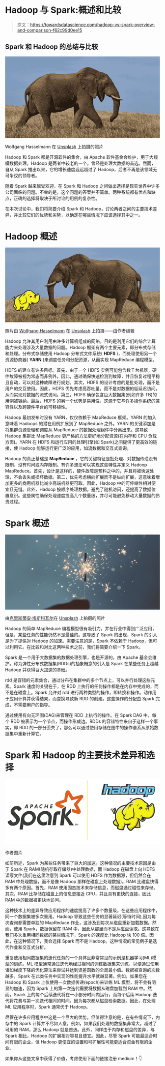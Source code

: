 # Hadoop 与 Spark:概述和比较

> 原文：<https://towardsdatascience.com/hadoop-vs-spark-overview-and-comparison-f62c99d0ee15>

## Spark 和 Hadoop 的总结与比较

![](img/866b68441d25fbf426d92ff54df6febc.png)

Wolfgang Hasselmann 在 [Unsplash](https://unsplash.com/s/photos/elephant?utm_source=unsplash&utm_medium=referral&utm_content=creditCopyText) 上拍摄的照片

Hadoop 和 Spark 都是开源软件的集合，由 Apache 软件基金会维护，用于大规模数据处理。Hadoop 是两者中较老的一个，曾经是处理大数据的首选。然而，自从 Spark 推出以来，它的增长速度远远超过了 Hadoop，后者不再是该领域无可争议的领导者。

随着 Spark 越来越受欢迎，在 Spark 和 Hadoop 之间做出选择是现实世界中许多公司面临的问题。不幸的是，这个问题的答案并不简单。两种系统都有优点和缺点，正确的选择将取决于所讨论的用例的复杂性。

在本次讨论中，我们将简要介绍 Spark 和 Hadoop，讨论两者之间的主要技术差异，并比较它们的优势和劣势，以确定在哪些情况下应该选择其中之一。

# Hadoop 概述

![](img/4bea491ab403af14f4e43434cc64f899.png)

照片由 [Wolfgang Hasselmann](https://unsplash.com/@wolfgang_hasselmann?utm_source=unsplash&utm_medium=referral&utm_content=creditCopyText) 在 [Unsplash](https://unsplash.com/s/photos/elephant?utm_source=unsplash&utm_medium=referral&utm_content=creditCopyText) 上拍摄——由作者编辑

Hadoop 允许其用户利用由许多计算机组成的网络，目的是利用它们的综合计算能力来处理涉及大量数据的问题。Hadoop 框架有两个主要元素，即分布式存储和处理。分布式存储使用 Hadoop 分布式文件系统( **HDFS** )，而处理使用另一个资源协商器( **YARN** )来调度任务和分配资源，从而实现 MapReduce 编程模型。

HDFS 的建立有许多目标。首先，由于一个 HDFS 实例可能包含数千台机器，硬件故障被视为常态而非例外。因此，通过确保快速检测到故障，并且恢复过程平稳且自动，可以对这种故障进行规划。其次，HDFS 的设计考虑的是批处理，而不是用户的交互使用。因此，HDFS 优先考虑高吞吐量，而不是对数据的低延迟访问，从而实现对数据的流式访问。第三，HDFS 确保包含巨大数据集(例如许多 TB)的用例被容纳。最后，HDFS 的另一个优势是易用性，这源于它与许多操作系统的兼容性以及跨硬件平台的可移植性。

Hadoop 最初发布时没有 YARN，仅仅依赖于 MapReduce 框架。YARN 的加入意味着 Hadoops 的潜在用例扩展到了 MapReduce 之外。YARN 的关键添加是将集群资源管理和调度从 MapReduce 的数据处理组件中分离出来。这导致 Hadoop 集群比 MapReduce 更严格的方法更好地分配资源(在内存和 CPU 负载方面)。YARN 在 HDFS 和运行应用的处理引擎(如 Spark)之间提供了更高效的链接，使 Hadoop 能够运行更广泛的应用，如流数据和交互式查询。

Hadoop 的真正基础是 **MapReduce** ，它的关键特征是批处理、对数据传递没有限制、没有时间或内存限制。有许多想法可以实现这些特性并定义 Hadoop MapReduce。首先，设计是这样的，硬件故障是预料之中的，并且将被快速处理，不会丢失或损坏数据。第二，优先考虑横向扩展而不是纵向扩展，这意味着增加更多的商用机器比减少高端机器更可取。因此，Hadoop 中的可伸缩性相对便宜且无缝。此外，Hadoop 按顺序处理数据，避免了随机访问，还提高了数据位置意识。这些属性确保处理速度提高几个数量级，并尽可能避免移动大量数据的昂贵过程。

# Spark 概述

![](img/e0c7985963e1816d6273f224f180e023.png)

由[克里斯蒂安·埃斯科瓦尔](https://unsplash.com/@cristian1?utm_source=unsplash&utm_medium=referral&utm_content=creditCopyText)在 [Unsplash](https://unsplash.com/s/photos/sparks?utm_source=unsplash&utm_medium=referral&utm_content=creditCopyText) 上拍摄的照片

Hadoop 的简单 MapReduce 编程模型很有吸引力，并在行业中得到广泛应用，但是，某些任务的性能仍然不是最佳的。这导致了 Spark 的出现，Spark 的引入是为了提供对 Hadoop 的加速。需要注意的是，Spark 不依赖于 Hadoop，但可以利用它。在比较和对比这两种技术之前，我们将简要介绍一下 Spark。

Spark 是一个用于大数据集的数据处理引擎，也是开源的，由 Apache 基金会维护。称为弹性分布式数据集(RDDs)的抽象概念的引入是 Spark 在某些任务上超越 Hadoop 并获得巨大加速的基础。

rdd 是容错的元素集合，通过分布在集群中的多个节点上，可以并行处理这些元素。Spark 速度的关键在于，在 RDD 上执行的任何操作都是在内存中完成的，而不是在磁盘上。Spark 允许对 rdd 进行两种类型的操作，即转换和操作。动作用于应用计算并获得结果，而变换导致新 RDD 的创建。这些操作的分配由 Spark 完成，不需要用户的指导。

通过使用有向无环图(DAG)来管理在 RDD 上执行的操作。在 Spark DAG 中，每个 RDD 被表示为一个节点，而操作形成边。RDDs 的容错特性来自于这样一个事实，即 RDD 的一部分丢失了，那么可以通过使用存储在图中的操作谱系从原始数据集中重新计算它。

# Spark 和 Hadoop 的主要技术差异和选择

![](img/d93e80fd163f6613298d2a2e8d3e4b58.png)

作者图片

如前所述，Spark 为某些任务带来了巨大的加速。这种情况的主要技术原因是由于 Spark 在 RAM(随机存取存储器)中处理数据，而 Hadoop 在磁盘上向 HDFS 读写文件(我们在这里注意到 Spark 可以使用 HDFS 作为数据源，但仍然会在 RAM 中处理数据，而不是像 Hadoop 那样在磁盘上处理数据)。RAM 比磁盘快得多有两个原因。首先，RAM 使用固态技术来存储信息，而磁盘通过磁性来存储。其次，RAM 比存储在磁盘上的信息更接近 CPU，并且具有更快的连接，因此 RAM 中的数据被更快地访问。

这种技术上的差异导致应用程序的速度提高了许多个数量级，在这些应用程序中，同一个数据集被多次重用。Hadoop 导致这些任务的显著延迟(等待时间),因为每次查询都需要单独的 MapReduce 作业，这涉及到每次从磁盘重新加载数据。然而，使用 Spark，数据保留在 RAM 中，因此从那里而不是从磁盘读取。这导致在我们多次重用相同数据的某些情况下，Spark 的速度比 Hadoop 快 100 倍。因此，在这种情况下，我会选择 Spark 而不是 Hadoop。这种情况的常见例子是迭代作业和交互式分析。

重复使用相同数据集的迭代任务的一个具体且非常常见的示例是机器学习(ML)模型的训练。ML 模型通常通过迭代地经过相同的训练数据集来训练，以便通过使用诸如梯度下降的优化算法来尝试并达到误差函数的全局最小值。数据被查询的次数越多，Spark 在此类任务中实现的性能提升水平就越显著。例如，如果您在 Hadoop 和 Spark 上仅使用一次数据传递(epoch)来训练 ML 模型，将不会有明显的加速，因为 Spark 上的第一次迭代需要将数据从磁盘加载到 RAM 中。然而，Spark 上的每个后续迭代将在一小部分时间内运行，而每个后续 Hadoop 迭代将花费与第一次迭代相同的时间，因为每次都从磁盘检索数据。因此，在处理 ML 应用程序时，Spark 通常优于 Hadoop。

尽管在许多应用程序中这是一个巨大的优势，但值得注意的是，在有些情况下，内存中的 Spark 计算并不尽如人意。例如，如果我们处理的数据集非常大，超过了可用的 RAM，那么 Hadoop 就是首选。此外，同样由于内存和磁盘的差异，与 Spark 相比，Hadoop 的扩展相对容易且便宜。因此，尽管 Spark 可能最适合时间有限的企业，但 Hadoop 更便宜的设置和可扩展性可能更适合资金有限的企业。

如果你从这些文章中获得了价值，考虑使用下面的链接注册 medium！👇

[](https://medium.com/@riandolphin/membership) 